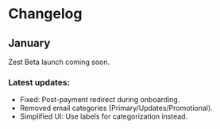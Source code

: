 # Changelog

## January

Zest Beta launch coming soon.

### Latest updates:

- Fixed: Post-payment redirect during onboarding.
- Removed email categories (Primary/Updates/Promotional).
- Simplified UI: Use labels for categorization instead.
